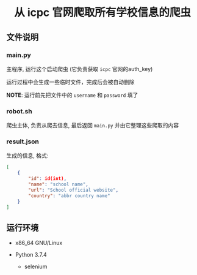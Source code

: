 <h1 align='center'> 从 icpc 官网爬取所有学校信息的爬虫 </h1>

## 文件说明

### main.py

主程序, 运行这个启动爬虫 (它负责获取 `icpc` 官网的auth_key)
    
运行过程中会生成一些临时文件，完成后会被自动删除
    
**NOTE**: 运行前先把文件中的 `username` 和 `password` 填了
    
### robot.sh

爬虫主体, 负责从爬去信息, 最后返回 `main.py` 并由它整理这些爬取的内容
    
### result.json

生成的信息, 格式:
```json
[
    {
        "id": id(int),
        "name": "school name",
        "url": "School official website",
        "country": "abbr country name"
    }
]
```
    
## 运行环境

- x86_64 GNU/Linux

- Python 3.7.4

    - selenium 


